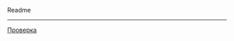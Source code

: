 Readme
___
[Проверка](https://ichef.bbci.co.uk/news/640/cpsprodpb/14A82/production/_116301648_gettyimages-1071204136.jpg "Котик")
